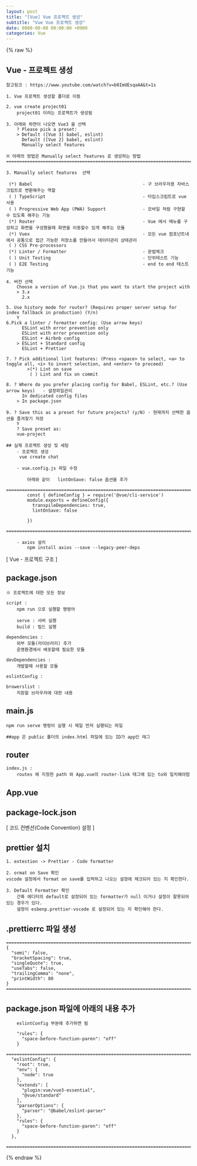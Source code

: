 ```yaml
---  
layout: post  
title: "[Vue] Vue 프로젝트 생성"  
subtitle: "Vue Vue 프로젝트 생성"  
date: 0000-00-00 00:00:00 +0900  
categories: Vue  
---  
```

{% raw %}  
## Vue - 프로젝트 생성  
  
	참고링크 : https://www.youtube.com/watch?v=b0ImUEsqaAA&t=1s  
  
	1. Vue 프로젝트 생성할 폴더로 이동  
  
	2. vue create project01  
		project01 이라는 프로젝트가 생성됨  
  
	3. 아래와 하면이 나오면 Vue3 을 선택  
		? Please pick a preset:  
		> Default ([Vue 3] babel, eslint)  
		  Default ([Vue 2] babel, eslint)  
		  Manually select features  
  
	※ 아래의 방법은 Manually select features 로 생성하는 방법  
	=================================================================================================================  
  
	3. Manually select features  선택  
  
	 (*) Babel											- 구 브라우저용 자바스크립트로 변환해주는 역할  
	 ( ) TypeScript										- 타입스크립트로 vue 사용  
	 ( ) Progressive Web App (PWA) Support				- 모바일 처럼 구현할 수 있도록 해주는 기능  
	 (*) Router											- Vue 에서 메뉴를 구성하고 화면을 구성했을때 화면을 이동할수 있게 해주는 모듈  
	 (*) Vuex											- 모든 vue 컴포넌트내에서 공통으로 접근 가능한 저장소를 만들어서 데이터관리 상태관리  
	 ( ) CSS Pre-processors  
	 (*) Linter / Formatter								- 문법체크  
	 ( ) Unit Testing									- 단위테스트 기능  
	 ( ) E2E Testing									- end to end 테스트기능  
  
	4. 버전 선택  
		Choose a version of Vue.js that you want to start the project with  
		> 3.x  
		  2.x  
  
	5. Use history mode for router? (Requires proper server setup for index fallback in production) (Y/n)  
		Y  
	6.Pick a linter / formatter config: (Use arrow keys)  
		  ESLint with error prevention only  
		  ESLint with error prevention only  
		  ESLint + Airbnb config  
		> ESLint + Standard config  
		  ESLint + Prettier  
  
	7. ? Pick additional lint features: (Press <space> to select, <a> to toggle all, <i> to invert selection, and <enter> to proceed)  
			>(*) Lint on save  
			 ( ) Lint and fix on commit  
  
	8. ? Where do you prefer placing config for Babel, ESLint, etc.? (Use arrow keys)	- 설정파일관리  
		  In dedicated config files  
		> In package.json  
  
	9. ? Save this as a preset for future projects? (y/N) - 현재까지 선택한 옵션을 즐겨찾기 저장  
		Y  
		? Save preset as:  
		vue-project  
  
	## 실제 프로젝트 생성 및 세팅  
		- 프로젝트 생성  
		 vue create chat  
  
		- vue.config.js 파일 수정  
  
			아래와 같이   lintOnSave: false 옵션을 추가  
			=================================================================================================================  
			const { defineConfig } = require('@vue/cli-service')  
			module.exports = defineConfig({  
			  transpileDependencies: true,  
			  lintOnSave: false  
  
			})  
			=================================================================================================================  
  
		- axios 설치  
			npm install axios --save --legacy-peer-deps  
  
[ Vue - 프로젝트 구조 ]  
  
## package.json  
	※ 프로젝트에 대한 모든 정보  
  
	script :  
		npm run 으로 실행할 명령어  
  
		serve : 서버 실행  
		build : 빌드 실행  
  
	dependencies :  
		외부 모듈(라이브러리) 추가  
		운영환경에서 배포할때 필요한 모듈  
  
	devDependencies :  
		개발할때 사용할 모듈  
  
	eslintConfig :  
  
	browerslist :  
		지원할 브라우저에 대한 내용  
  
## main.js  
	npm run serve 명렁어 실행 시 제일 먼저 실행되는 파일  
  
	##app 은 public 폴더의 index.html 파일에 있는 ID가 app인 태그  
  
## router  
	index.js :  
		routes 에 지정한 path 와 App.vue의 router-link 태그에 있는 to와 일치해야함  
  
## App.vue  
  
## package-lock.json  
  
[ 코드 컨벤션(Code Convention) 설정 ]  
  
## prettier 설치  
	1. extestion -> Prettier - Code formatter  
  
	2. ormat on Save 확인  
	vscode 설정에서 format on save를 입력하고 나오는 설정에 체크되어 있는 지 확인한다.  
  
	3. Default Formatter 확인  
		간혹 에디터의 default로 설정되어 있는 formatter가 null 이거나 설정이 잘못되어 있는 경우가 있다.  
		설정이 esbenp.prettier-vscode 로 설정되어 있는 지 확인해야 한다.  
  
## .prettierrc 파일 생성  
  
	=================================================================================================================  
	{  
	  "semi": false,  
	  "bracketSpacing": true,  
	  "singleQuote": true,  
	  "useTabs": false,  
	  "trailingComma": "none",  
	  "printWidth": 80  
	}  
	=================================================================================================================  
  
## package.json 파일에 아래의 내용 추가  
  
		eslintConfig 부분에 추가하면 됨  
  
		"rules": {  
		  "space-before-function-paren": "off"  
		}  
  
	=================================================================================================================  
	  "eslintConfig": {  
		"root": true,  
		"env": {  
		  "node": true  
		},  
		"extends": [  
		  "plugin:vue/vue3-essential",  
		  "@vue/standard"  
		],  
		"parserOptions": {  
		  "parser": "@babel/eslint-parser"  
		},  
		"rules": {  
		  "space-before-function-paren": "off"  
		}  
	  },  
  
	=================================================================================================================  
{% endraw %}